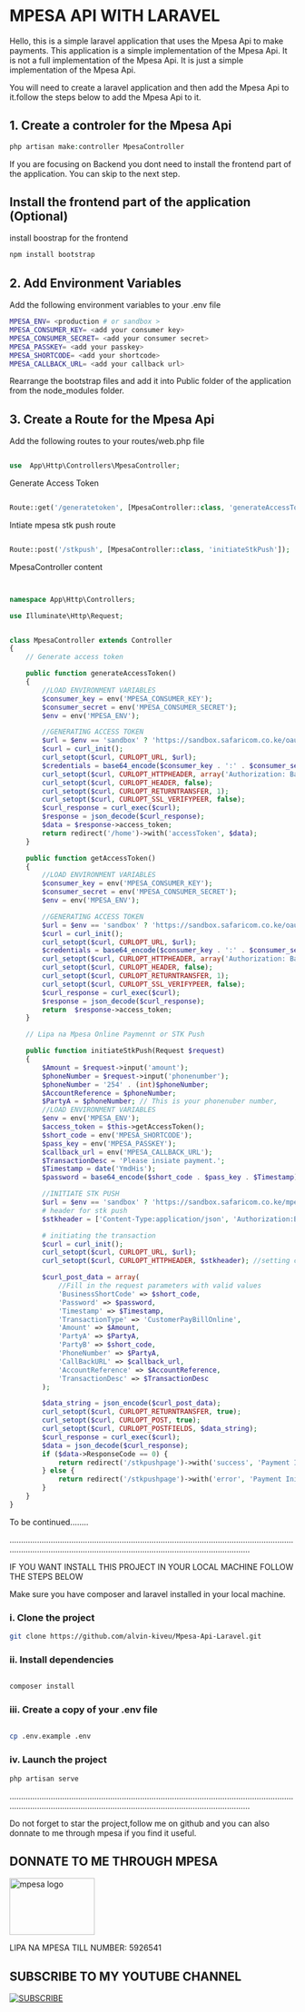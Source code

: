 # MPESA API WITH LARAVEL

Hello, this is a simple laravel application that uses the Mpesa Api to make payments. This application is a simple implementation of the Mpesa Api. It is not a full implementation of the Mpesa Api. It is just a simple implementation of the Mpesa Api.

You will need to create a laravel application and then add the Mpesa Api to it.follow the steps below to add the Mpesa Api to it.

## 1. Create a controler for the Mpesa Api

```php
php artisan make:controller MpesaController
```

If you are focusing on Backend you dont need to install the frontend part of the application. You can skip to the next step.

## Install the frontend part of the application (Optional)

install boostrap for the frontend

```bash
npm install bootstrap
```

## 2. Add Environment Variables

Add the following environment variables to your .env file

```bash
MPESA_ENV= <production # or sandbox >
MPESA_CONSUMER_KEY= <add your consumer key>
MPESA_CONSUMER_SECRET= <add your consumer secret>
MPESA_PASSKEY= <add your passkey>
MPESA_SHORTCODE= <add your shortcode>
MPESA_CALLBACK_URL= <add your callback url>
```

Rearrange the bootstrap files and add it into Public folder of the application from the node_modules folder.

## 3. Create a Route for the Mpesa Api

Add the following routes to your routes/web.php file

```php

use  App\Http\Controllers\MpesaController;

```

Generate Access Token

```php

Route::get('/generatetoken', [MpesaController::class, 'generateAccessToken']);

```

Intiate mpesa stk push route

```php

Route::post('/stkpush', [MpesaController::class, 'initiateStkPush']);

```

MpesaController content

```php


namespace App\Http\Controllers;

use Illuminate\Http\Request;


class MpesaController extends Controller
{
    // Generate access token

    public function generateAccessToken()
    {
        //LOAD ENVIRONMENT VARIABLES
        $consumer_key = env('MPESA_CONSUMER_KEY');
        $consumer_secret = env('MPESA_CONSUMER_SECRET');
        $env = env('MPESA_ENV');

        //GENERATING ACCESS TOKEN
        $url = $env == 'sandbox' ? 'https://sandbox.safaricom.co.ke/oauth/v1/generate?grant_type=client_credentials' : 'https://api.safaricom.co.ke/oauth/v1/generate?grant_type=client_credentials';
        $curl = curl_init();
        curl_setopt($curl, CURLOPT_URL, $url);
        $credentials = base64_encode($consumer_key . ':' . $consumer_secret);
        curl_setopt($curl, CURLOPT_HTTPHEADER, array('Authorization: Basic ' . $credentials)); //setting a custom header
        curl_setopt($curl, CURLOPT_HEADER, false);
        curl_setopt($curl, CURLOPT_RETURNTRANSFER, 1);
        curl_setopt($curl, CURLOPT_SSL_VERIFYPEER, false);
        $curl_response = curl_exec($curl);
        $response = json_decode($curl_response);
        $data = $response->access_token;
        return redirect('/home')->with('accessToken', $data);
    }

    public function getAccessToken()
    {
        //LOAD ENVIRONMENT VARIABLES
        $consumer_key = env('MPESA_CONSUMER_KEY');
        $consumer_secret = env('MPESA_CONSUMER_SECRET');
        $env = env('MPESA_ENV');

        //GENERATING ACCESS TOKEN
        $url = $env == 'sandbox' ? 'https://sandbox.safaricom.co.ke/oauth/v1/generate?grant_type=client_credentials' : 'https://api.safaricom.co.ke/oauth/v1/generate?grant_type=client_credentials';
        $curl = curl_init();
        curl_setopt($curl, CURLOPT_URL, $url);
        $credentials = base64_encode($consumer_key . ':' . $consumer_secret);
        curl_setopt($curl, CURLOPT_HTTPHEADER, array('Authorization: Basic ' . $credentials)); //setting a custom header
        curl_setopt($curl, CURLOPT_HEADER, false);
        curl_setopt($curl, CURLOPT_RETURNTRANSFER, 1);
        curl_setopt($curl, CURLOPT_SSL_VERIFYPEER, false);
        $curl_response = curl_exec($curl);
        $response = json_decode($curl_response);
        return  $response->access_token;
    }

    // Lipa na Mpesa Online Paymennt or STK Push

    public function initiateStkPush(Request $request)
    {
        $Amount = $request->input('amount');
        $phoneNumber = $request->input('phonenumber');
        $phoneNumber = '254' . (int)$phoneNumber;
        $AccountReference = $phoneNumber;
        $PartyA = $phoneNumber; // This is your phonenuber number,
        //LOAD ENVIRONMENT VARIABLES
        $env = env('MPESA_ENV');
        $access_token = $this->getAccessToken();
        $short_code = env('MPESA_SHORTCODE');
        $pass_key = env('MPESA_PASSKEY');
        $callback_url = env('MPESA_CALLBACK_URL');
        $TransactionDesc = 'Please insiate payment.';
        $Timestamp = date('YmdHis');
        $password = base64_encode($short_code . $pass_key . $Timestamp);

        //INITIATE STK PUSH
        $url = $env == 'sandbox' ? 'https://sandbox.safaricom.co.ke/mpesa/stkpush/v1/processrequest' : 'https://api.safaricom.co.ke/mpesa/stkpush/v1/processrequest';
        # header for stk push
        $stkheader = ['Content-Type:application/json', 'Authorization:Bearer ' . $access_token];

        # initiating the transaction
        $curl = curl_init();
        curl_setopt($curl, CURLOPT_URL, $url);
        curl_setopt($curl, CURLOPT_HTTPHEADER, $stkheader); //setting custom header

        $curl_post_data = array(
            //Fill in the request parameters with valid values
            'BusinessShortCode' => $short_code,
            'Password' => $password,
            'Timestamp' => $Timestamp,
            'TransactionType' => 'CustomerPayBillOnline',
            'Amount' => $Amount,
            'PartyA' => $PartyA,
            'PartyB' => $short_code,
            'PhoneNumber' => $PartyA,
            'CallBackURL' => $callback_url,
            'AccountReference' => $AccountReference,
            'TransactionDesc' => $TransactionDesc
        );

        $data_string = json_encode($curl_post_data);
        curl_setopt($curl, CURLOPT_RETURNTRANSFER, true);
        curl_setopt($curl, CURLOPT_POST, true);
        curl_setopt($curl, CURLOPT_POSTFIELDS, $data_string);
        $curl_response = curl_exec($curl);
        $data = json_decode($curl_response);
        if ($data->ResponseCode == 0) {
            return redirect('/stkpushpage')->with('success', 'Payment Initiated Successfully');
        } else {
            return redirect('/stkpushpage')->with('error', 'Payment Initiation Failed');
        }
    }
}

```

To be continued........

.....................................................................................................................................................................................................................................

IF YOU WANT INSTALL THIS PROJECT IN YOUR LOCAL MACHINE FOLLOW THE STEPS BELOW

Make sure you have composer and laravel installed in your local machine.

### i. Clone the project

```bash
git clone https://github.com/alvin-kiveu/Mpesa-Api-Laravel.git
```

### ii. Install dependencies

```bash

composer install

```

### iii. Create a copy of your .env file

```bash

cp .env.example .env

```

### iv. Launch the project

```bash
php artisan serve
```

.....................................................................................................................................................................................................................................

Do not forget to star the project,follow me on github and you can also donnate to me through mpesa if you find it useful.

## DONNATE TO ME THROUGH MPESA

<img width="150" height="100" src="https://scents.co.ke/wp-content/uploads/2019/05/lipa-na-mpesa.jpg" alt="mpesa logo">

LIPA NA MPESA TILL NUMBER: 5926541

## SUBSCRIBE TO MY YOUTUBE CHANNEL

[![SUBSCRIBE](https://i.pinimg.com/564x/50/03/96/500396d98fca9ccc704d88de6b639d3c.jpg)](https://www.youtube.com/@umeskiasoftwares8211)
